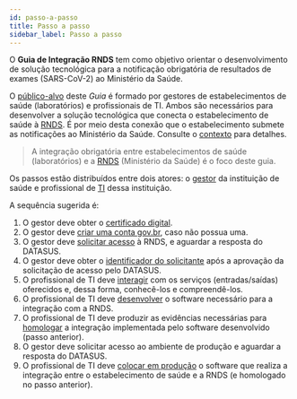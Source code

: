 ```yaml
---
id: passo-a-passo
title: Passo a passo
sidebar_label: Passo a passo
---
```


O **Guia de Integração RNDS** tem como objetivo orientar o desenvolvimento
de solução tecnológica para a notificação obrigatória de resultados de exames (SARS-CoV-2) ao Ministério da Saúde.

O [público-alvo](./publico-alvo) deste _Guia_ é formado por gestores
de estabelecimentos de saúde (laboratórios) e profissionais de TI. Ambos
são necessários para desenvolver a solução tecnológica que conecta o estabelecimento de saúde à [RNDS](../rnds/rnds). É por meio desta conexão que o estabelecimento
submete as notificações ao Ministério da Saúde. Consulte o [contexto](./contexto) para detalhes.

> A integração obrigatória entre estabelecimentos de saúde (laboratórios) e a [RNDS](../rnds/rnds) (Ministério da Saúde) é o foco deste guia.

Os passos estão distribuídos entre dois atores: o [gestor](../gestor/gestor) da instituição de saúde e profissional de
[TI](../ti/ti) dessa instituição.

A sequência sugerida é:

1. O gestor deve obter o [certificado digital](../gestor/certificado).
1. O gestor deve [criar uma conta gov.br](../gestor/gov.br), caso não possua uma.
1. O gestor deve [solicitar acesso](../gestor/portal) à RNDS, e aguardar a resposta do DATASUS.
1. O gestor deve obter o [identificador do solicitante](../gestor/identificador) após a aprovação da solicitação de acesso pelo DATASUS.
1. O profissional de TI deve [interagir](../ti/conhecer) com os serviços (entradas/saídas) oferecidos e, dessa forma, conhecê-los e compreendê-los.
1. O profissional de TI deve [desenvolver](../ti/si) o software necessário para a integração com a RNDS.
1. O profissional de TI deve produzir as evidências necessárias para [homologar](../ti/homologar) a integração implementada pelo software desenvolvido (passo anterior).
1. O gestor deve solicitar acesso ao ambiente de produção e aguardar a resposta do DATASUS.
1. O profissional de TI deve [colocar em produção](../ti/producao) o software que realiza a integração entre o estabelecimento de saúde e a RNDS (e homologado no passo anterior).
